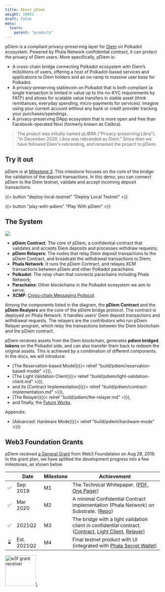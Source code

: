 ```yaml
---
title: About pDiem
weight: 10002
draft: false
menu:
  learn:
    parent: "products"
---
```


pDiem is a compliant privacy-preserving layer for [Diem](<https://en.wikipedia.org/wiki/Diem_(digital_currency)>) on Polkadot ecosystem. Powered by Phala Network confidential contract, it can protect the privacy of Diem users. More specifically, pDiem is:

- A cross-chain bridge connecting Polkadot ecosystem with Diem’s m(b)illions of users, offering a host of Polkadot-based services and applications to Diem holders and an on-ramp to massive user base for Polkadot.
- A privacy-preserving stablecoin on Polkadot that is both compliant (a single transaction is limited in value up to the no-KYC requirements by FATF) and allows for scalable value transfers in stable asset (think remittances, everyday spending, micro-payments for services). Imagine using your current account without any bank or credit provider tracking your purchases/spendings.
- A privacy-preserving DApp ecosystem that is more open and free than Facebook-operated Novi (formerly known as Calibra).

> The project was initially named pLIBRA ("Privacy-preserving Libra"). "In December 2020, Libra was rebranded as Diem." Since then we have followed Diem's rebranding, and renamed the project to pDiem.

## Try it out

pDiem is at [Milestone 3](#web3-foundation-grants). This milestone focuses on the core of the bridge: the validation of the deposit transactions. In this demo, you can connect pDiem to the Diem testnet, validate and accept incoming deposit transactions.

{{< button "deploy-local-testnet" "Deploy Local Testnet" >}}

{{< button "play-with-pdiem" "Play With pDiem" >}}

## The System

![](/images/docs/pdiem/pdiem-system-design.png)

- **pDiem Contract**: The core of pDiem, a confidential contract that validates and accepts Diem deposits and processes withdraw requests;
- **pDiem Relayers**: The nodes that relay Diem deposit transactions to the pDiem Contract, and broadcast the withdrawal transactions to Diem;
- **Phala Network**: It runs the pDiem Contract, and relayes XCM transactions between pDiem and other Polkadot parachains
- **Polkadot**: The relay chain that connects parachains including Phala Network;
- **Parachains**: Other blockchains in the Polkadot ecosystem we aim to serve;
- **XCMP**: [Cross-chain Messaging Protocol](https://wiki.polkadot.network/docs/en/learn-crosschain).

Among the components listed in the diagram, the **pDiem Contract** and the **pDiem Realyers** are the core of the pDiem bridge protocol. The contract is deployed on Phala Network. It handles users' Diem deposit transactions and withdrawal requests. The relayers are the contributors who run pDiem Relayer program, which relay the transactions between the Diem blockchain and the pDiem contract.

pDiem receives assets from the Diem blockchain, generates **pdiem bridged tokens** on the Polkadot side, and can also transfer them back to redeem the original assets. This is achieved by a combination of different components. In the docs, we will introduce:

- [The Reservation-based Model]({{< relref "build/pdiem/reservation-based-model" >}}),
- [The Light Validation Client]({{< relref "build/pdiem/light-validation-client.md" >}}),
- and its [Contract Implementation]({{< relref "build/pdiem/contract-implementation.md" >}}),
- [The Relayer]({{< relref "build/pdiem/the-relayer.md" >}}),
- and finally, the [Future Works](< relref "build/pdiem/future-works.md" >).

Appendix:

- [Advanced: Hardware Mode]({{< relref "build/pdiem/hardware-mode" >}})

## Web3 Foundation Grants

pDiem received [a General Grant](https://github.com/w3f/General-Grants-Program/blob/8a23ef68c7512fa0d437554640601ef28cea3fca/grants/speculative/pLIBRA.md) from Web3 Foundataion on Aug 28, 2019. In the grant plan, we have splitted the development progress into a few milestones, as shown below.

<table>
    <thead>
        <tr>
            <th></th>
            <th>Date</th>
            <th>Milestone</th>
            <th>Achievement</th>
        </tr>
    </thead>
    <tbody>
        <tr>
            <td>✅</td>
            <td>Sep 2019</td>
            <td>M1</td>
            <td>
                The Technical Whitepaper. (<a href="https://files.phala.network/phala-paper.pdf">PDF</a>, <a href="https://docs.google.com/document/d/e/2PACX-1vRpkf-xvEwDSglNHMKI2J8qC7F4JiB7kLv5kOwO_mJzg-bYRL545_3JxWaM-0rCX_iyHDb68zk3Sw75/pub">One Pager</a>)
            </td>
        </tr>
        <tr>
            <td>✅</td>
            <td>Mar 2020</td>
            <td>M2</td>
            <td>
                A minimal Confidential Contract implementation (Phala Network) on Substrate. (<a href="https://github.com/Phala-Network/phala-blockchain">Repo</a>)
            </td>
        </tr>
        <tr>
            <td>✅</td>
            <td>2021Q2</td>
            <td>M3</td>
            <td>
                The bridge with a light validation client in confidential contract. (<a href="https://github.com/Phala-Network/phala-blockchain/blob/master/standalone/pruntime/enclave/src/contracts/diem.rs">Contract</a>, <a href="https://github.com/Phala-Network/phala-blockchain/tree/master/diem">Light Client</a>, <a href="https://github.com/Phala-Network/pdiem-relayer">Relayer</a>)
            </td>
        </tr>
        <tr>
            <td>⌛</td>
            <td>Est. 2021Q2</td>
            <td>M4</td>
            <td>
                Final testnet product with UI (integrated with <a href="https://app.phala.network">Phala Secret Wallet</a>)
            </td>
        </tr>
    </tbody>
</table>

<a href="https://github.com/w3f/General-Grants-Program/blob/8a23ef68c7512fa0d437554640601ef28cea3fca/grants/speculative/pLIBRA.md">
    <img src="/images/docs/web3%20foundation_grants_badge_black.svg" alt="w3f grant receiver" style="height: 100px;">\
</a>

